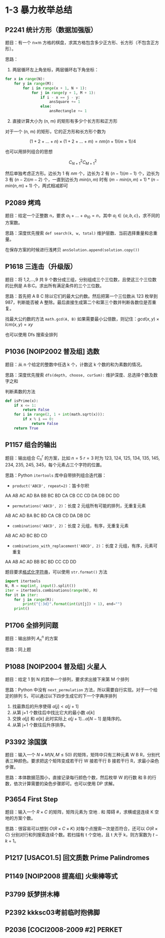 # 1-3 暴力枚举总结

## P2241	统计方形（数据加强版）

题目：有一个 n×m 方格的棋盘，求其方格包含多少正方形、长方形（不包含正方形）。

思路：

1. 两层循环左上角坐标，两层循环右下角坐标：
```python
for x in range(N):
    for y in range(M):
        for i in range(x + 1, N + 1):
            for j in range(y + 1, M + 1):
                if i - x == j - y:
                    ansSquare += 1
                else:
                    ansRectangle += 1
```

2. 直接计算大小为 (n, m) 的矩形有多少个长方形和正方形

对于一个 (n, m) 的矩形，它的正方形和长方形个数为

$$
(1+2+...+n)\times(1+2+...+m)=nm(n+1)(m+1)/4
$$

也可以用排列组合的思想

$$
C^2_{N+1}C^2_{M+1}
$$

然后单独考虑正方形。边长为 1 有 $nm$ 个，边长为 2 有 $(n-1)(m-1)$ 个，边长为 3 有 $(n-2)(m-2)$ 个，一直到边长为 $min(n,m)$ 时有 $(m-min(n,m)+1)*(n-min(n,m)+1)$ 个，两式相减即可

## P2089	烤鸡

题目：给定一个正整数 n，要求 $a_1 + ... + a_{10} = n$，其中 $a_i \in  \lbrace a,b,c \rbrace$，求不同的方案数。

思路：深度优先搜索 `def search(k, w, total)` 维护层数、当前选择重量和总重量。

在保存方案的时候进行浅拷贝 `ansSolution.append(solution.copy())`

## P1618	三连击（升级版）

题目：将 1,2,…,9 共 9 个数分成三组，分别组成三个三位数，且使这三个三位数的比例是 A:B:C。求出所有满足条件的三个三位数。

思路：首先把 A B C 除以它们的最大公约数。然后把第一个三位数从 123 枚举到 987，判断能否被 A 整除。最后直接生成第二个和第三个数并判断各数位是否重复。

找最大公约数的方法 `math.gcd(A, B)` 如果需要最小公倍数，则记住：$gcd(x,y)\times lcm(x,y) = xy$

也可以使用 Dfs 搜索全排列

## P1036	\[NOIP2002 普及组\] 选数

题目：从 n 个给定的整数中任选 k 个，计数这 k 个数的和为素数的情况。

思路：深度优先搜索 `dfs(depth, choose, curSum):` 维护深度、总选择个数及数字之和

判断素数的方法

```python
def isPrime(x):
    if x <= 1:
        return False
    for i in range(2, 1 + int(math.sqrt(x))):
        if x % i == 0:
            return False
    return True
```

## P1157	组合的输出

题目：输出组合 $C_n^r$ 的方案，比如 $n=5$ $r=3$ 时为 123, 124, 125, 134, 135, 145, 234, 235, 245, 345，每个元素占三个字符的位置。

思路：Python `itertools` 库中自带排列组合迭代器：

- `product('ABCD', repeat=2)`：笛卡尔积

AA AB AC AD BA BB BC BD CA CB CC CD DA DB DC DD

- `permutations('ABCD', 2)`：长度 2 元组所有可能的排列，无重复元素

AB AC AD BA BC BD CA CB CD DA DB DC

- `combinations('ABCD', 2)`：长度 2 元组，有序，无重复元素

AB AC AD BC BD CD

- `combinations_with_replacement('ABCD', 2)`：长度 2 元组，有序，元素可重复

AA AB AC AD BB BC BD CC CD DD

题目要求[格式化字符串](https://docs.python.org/zh-cn/3/library/string.html#formatstrings)，可以使用 `str.format()` 方法

```python
import itertools
N, R = map(int, input().split())
iter = itertools.combinations(range(N), R)
for it in iter:
    for j in range(R):
        print("{:3d}".format(int(it[j]) + 1), end="")
    print()
```

## P1706	全排列问题

题目：输出排列 $A_n^n$ 的方案

思路：同上题

## P1088	\[NOIP2004 普及组\] 火星人

题目：给定 1 到 N 的其中一个排列，要求求出接下来第 M 个排列

思路：Python 中没有 `next_permulation` 方法，所以需要自行实现。对于一个给定的排列 S，可以通过以下四步生成它的下一个字典序排列

1. 找最靠后的升序使得 $a[j]<a[j+1]$
2. 从第 j+1 个数往后中找比它大的最小数 $a[k]$
3. 交换 $a[j]$ 和 $a[k]$ 此时实际上 $a[j+1]...a[N-1]$ 是降序的。
4. 从第 j+1 个数往后升序排序。

## P3392	涂国旗

题目：输入一个 $N\times M (N,M\leq 50)$ 的矩阵，矩阵中只有三种元素 W B R，分别代表三种颜色。要求把这个矩阵变成若干行 W 接若干行 B 接若干行 R，求最小染色步骤。

思路：本体数据范围小，直接记录每行颜色个数，然后枚举 W 的行数 和 B 的行数，依次计算需要的染色步骤即可。也可以使用 DP 求解。

## P3654	First Step

题目：输入一个 $R\times C$ 的矩阵，矩阵元素为 空地 . 和 障碍 #，求横或竖连续 K 空地的方案个数。

思路：很容易可以想到 $O(R\times C\times K)$ 对每个点搜索一次是否符合，还可以 $O(R\times C)$ 分别对行和列搜索连续个数。若扫描有 t 个空地，且 t 大于 k，则方案数为 $t - k + 1$。

## P1217	\[USACO1.5\] 回文质数 Prime Palindromes

## P1149	\[NOIP2008 提高组\] 火柴棒等式

## P3799	妖梦拼木棒

## P2392	kkksc03考前临时抱佛脚

## P2036	\[COCI2008-2009 #2\] PERKET